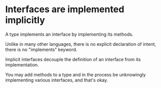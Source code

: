 # Interfaces are implemented implicitly

A type implements an interface by implementing its methods.

Unlike in many other languages, there is no explicit declaration of intent, there is no "implements" keyword.

Implicit interfaces decouple the definition of an interface from its implementation.

You may add methods to a type and in the process be unknowingly implementing various interfaces, and that's okay.
